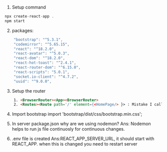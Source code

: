 1. Setup command
```js
npx create-react-app .
npm start
```
2. packages:
```js
    "bootstrap": "^5.3.1",
    "codemirror": "^5.65.15",
    "react": "^18.2.0",
    "react-avatar": "^5.0.3",
    "react-dom": "^18.2.0",
    "react-hot-toast": "^2.4.1",
    "react-router-dom": "^6.15.0",
    "react-scripts": "5.0.1",
    "socket.io-client": "^4.7.2",
    "uuid": "^9.0.0",
```
3. Setup the router
```html
    1. <BrowserRouter><App><BrowserRouter>
    2. <Routes><Route path='/' element={<HomePage/> }> : Mistake I called HomePage directly not like <HomePage/>

```
4. Import bootstrap
import 'bootstrap/dist/css/bootstrap.min.css';

5. In server package.json why are we using nodemon?
Ans: Nodemon helps to run js file continuosly for continuous changes.

6. .env file is created
Ans:REACT_APP_SERVER_URL, it should start with REACT_APP. when this is changed you need to restart server


